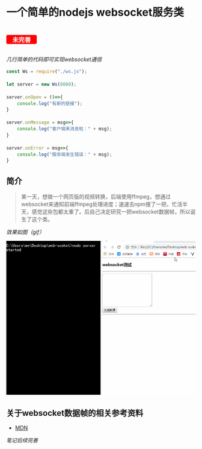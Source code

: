 # 一个简单的nodejs websocket服务类

<h3 style="border:none;border-radius:4px;padding:0 1rem;color:#fff;background:red;display:inline-block;">未完善</h3>

*几行简单的代码即可实现websocket通信*

```javascript
const Ws = require("./ws.js");

let server = new Ws(8080);

server.onOpen = ()=>{
    console.log("有新的链接");
}

server.onMessage = msg=>{
    console.log("客户端来消息啦：" + msg);
}

server.onError = msg=>{
    console.log("服务端发生错误：" + msg);
}

```

## 简介

> 某一天，想做一个网页版的视频转换，后端使用ffmpeg，想通过websocket来通知前端ffmpeg处理进度；速速去npm搜了一把，忙活半天，感觉这些包都太重了。后自己决定研究一把websocket数据帧，所以诞生了这个类。


*效果如图（gif）*

![GIF效果图加载中...](./test/GIF.gif)

## 关于websocket数据帧的相关参考资料
* [MDN](https://developer.mozilla.org/zh-CN/docs/Web/API/WebSockets_API/Writing_WebSocket_servers)
  
*笔记后续完善*